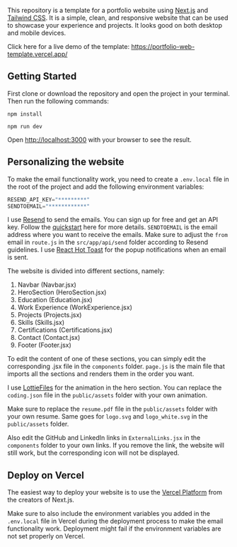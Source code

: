 This repository is a template for a portfolio website using [Next.js](https://nextjs.org/) and [Tailwind CSS](https://tailwindcss.com/). It is a simple, clean, and responsive website that can be used to showcase your experience and projects. It looks good on both desktop and mobile devices.  

Click here for a live demo of the template: https://portfolio-web-template.vercel.app/

## Getting Started

First clone or download the repository and open the project in your terminal.  
Then run the following commands:
```
npm install

npm run dev
```
Open [http://localhost:3000](http://localhost:3000) with your browser to see the result.

## Personalizing the website
To make the email functionality work, you need to create a `.env.local` file in the root of the project and add the following environment variables:
```JavaScript
RESEND_API_KEY="*********"
SENDTOEMAIL="************"
```

I use [Resend](https://resend.com/) to send the emails. You can sign up for free and get an API key. Follow the [quickstart](https://resend.com/docs/send-with-nextjs) here for more details. `SENDTOEMAIL` is the email address where you want to receive the emails. Make sure to adjust the `from` email in `route.js` in the `src/app/api/send` folder according to Resend guidelines. I use [React Hot Toast](https://react-hot-toast.com/) for the popup notifications when an email is sent.

The website is divided into different sections, namely:
1. Navbar (Navbar.jsx)
2. HeroSection (HeroSection.jsx)
3. Education (Education.jsx)
4. Work Experience (WorkExperience.jsx)
5. Projects (Projects.jsx)
6. Skills (Skills.jsx)
7. Certifications (Certifications.jsx)
8. Contact (Contact.jsx)
9. Footer (Footer.jsx)

To edit the content of one of these sections, you can simply edit the corresponding .jsx file in the `components` folder. `page.js` is the main file that imports all the sections and renders them in the order you want.

I use [LottieFiles](https://lottiefiles.com/) for the animation in the hero section. You can replace the `coding.json` file in the `public/assets` folder with your own animation.

Make sure to replace the `resume.pdf` file in the `public/assets` folder with your own resume. Same goes for `logo.svg` and `logo_white.svg` in the `public/assets` folder. 

Also edit the GitHub and LinkedIn links in `ExternalLinks.jsx` in the `components` folder to your own links. If you remove the link, the website will still work, but the corresponding icon will not be displayed.


## Deploy on Vercel

The easiest way to deploy your website is to use the [Vercel Platform](https://vercel.com) from the creators of Next.js.  

Make sure to also include the environment variables you added in the `.env.local` file in Vercel during the deployment process to make the email functionality work. Deployment might fail if the environment variables are not set properly on Vercel.
